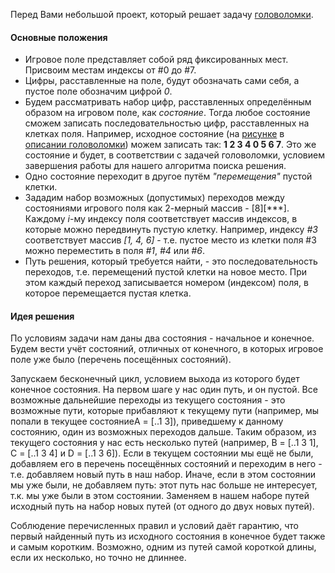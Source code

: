 Перед Вами небольшой проект, который решает задачу [головоломки](readme.md).

#### Основные положения
- Игровое поле представляет собой ряд фиксированных мест. Присвоим местам индексы от #0 до #7.   
- Цифры, расставленные на поле, будут обозначать сами себя, а пустое поле обозначим цифрой *0*. 
- Будем рассматривать набор цифр, расставленных определённым образом на игровом поле, как *состояние*.
Тогда любое состояние сможем записать последовательностью цифр, расставленных на клетках поля. Например,
исходное состояние (на [рисунке](playingField.png) в [описании головоломки](readme.md)) можем записать так:
**1 2 3 4 0 5 6 7**. Это же состояние и будет, в соответствии с задачей головоломки, условием завершения работы
для нашего алгоритма поиска решения.
- Одно состояние переходит в другое путём *"перемещения"* пустой клетки.
- Зададим набор возможных (допустимых) переходов между состояниями игрового поля как 2-мерный массив - [8][***].
Каждому *i*-му индексу поля соответствует массив индексов, в которые можно передвинуть пустую клетку. Например,
индексу *#3* соответствует массив *[1, 4, 6]* - т.е. пустое место из клетки поля #3 можно переместить в поля
*#1*, *#4* или *#6*.
- Путь решения, который требуется найти, - это последовательность переходов, т.е. перемещений пустой клетки на
новое место. При этом каждый переход записывается номером (индексом) поля, в которое перемещается пустая клетка.

#### Идея решения
По условиям задачи нам даны два состояния - начальное и конечное. Будем вести учёт состояний, отличных от конечного,
в которых игровое поле уже было (перечень посещённых состояний).

Запускаем бесконечный цикл, условием выхода из
которого будет конечное состояния. На первом шаге у нас один путь, и он пустой.
Все возможные дальнейшие переходы из текущего состояния - это возможные пути, которые прибавляют к текущему пути
(например, мы попали в текущее состояниеA = [..1 3]), приведшему к данному состоянию, один из возможных переходов дальше.
Таким образом, из текущего состояния у нас есть несколько путей (например, B = [..1 3 1], C = [..1 3 4] и D = [..1 3 6]).
Если в текущем состоянии мы ещё не были, добавляем его в перечень посещённых состояний и переходим в него - т.е. добавляем
новый путь в наш набор. Иначе, если в этом состоянии мы уже были, не добавляем путь: этот путь нас больше
не интересует, т.к. мы уже были в этом состоянии. Заменяем в нашем наборе путей исходный путь на набор новых путей
(от одного до двух новых путей).

Соблюдение перечисленных правил и условий даёт гарантию, что первый найденный путь из исходного состояния в конечное
будет также и самым коротким. Возможно, одним из путей самой короткой длины, если их несколько, но точно не длиннее.
